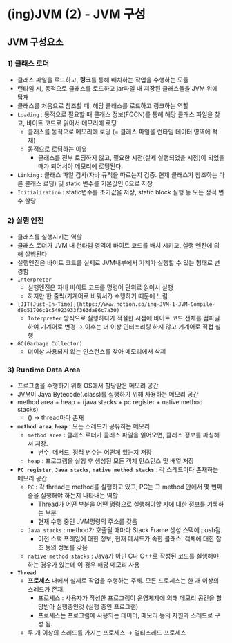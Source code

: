 # (ing)JVM (2) - JVM 구성

## JVM 구성요소

### 1) 클래스 로더

- 클래스 파일을 로드하고, **링크**를 통해 배치하는 작업을 수행하는 모듈
- 런타임 시, 동적으로 클래스를 로드하고 jar파일 내 저장된 클래스들을 JVM 위에 탑재
- 클래스를 처음으로 참조할 때, 해당 클래스를 로드하고 링크하는 역할
- `Loading` : 동적으로 필요할 때 클래스 정보(FQCN)를 통해 해당 클래스 파일을 찾고, 바이트 코드로 읽어서 메모리에 로딩
    - 클래스를 동적으로 메모리에 로딩 (= 클래스 파일을 런타임 데이터 영역에 적재)
    - 동적으로 로딩하는 이유
        - 클래스를 전부 로딩하지 않고, 필요한 시점(실제 실행되었을 시점)이 되었을 때가 되어서야 메모리에 로딩된다.
- `Linking` : 클래스 파일 검사(자바 규칙을 따르는지 검증. 현재 클래스가 참조하는 다른 클래스 로딩) 및 static 변수를 기본값인 0으로 저장
- `Initialization` : static변수를 초기값을 저장, static block 실행 등 모든 정적 변수 할당

### 2) 실행 엔진

- 클래스를 실행시키는 역할
- 클래스 로더가 JVM 내 런타임 영역에 바이트 코드를 배치 시키고, 실행 엔진에 의해 실행된다
- 실행엔진은 바이트 코드를 실제로 JVM내부에서 기계가 실행할 수 있는 형태로 변경함
- `Interpreter`
    - 실행엔진은 자바 바이트 코드를 명령어 단위로 읽어서 실행
    - 하지만 한 줄씩(기계어로 바꿔서?) 수행하기 때문에 느림
- `[JIT(Just-In-Time)](https://www.notion.so/ing-JVM-1-JVM-Compile-d8d51706c1c54923933f363da86c7a30)`
    - `Interpreter` 방식으로 실행하다가 적절한 시점에 바이트 코드 전체를 컴파일하여 기계어로 변경
    → 이후는 더 이상 인터프리팅 하지 않고 기계어로 직접 실행
- `GC(Garbage Collector)`
    - 더이상 사용되지 않는 인스턴스를 찾아 메모리에서 삭제

### 3) Runtime Data Area
- 프로그램을 수행하기 위해 OS에서 할당받은 메모리 공간
- JVM이 Java Bytecode(.class)를 실행하기 위해 사용하는 메모리 공간
- method area + heap + (java stacks + pc register + native method stacks)
    - () → thread마다 존재
- **`method area`**, **`heap`** : 모든 스레드가 공유하는 메모리
    - `method area` : 클래스 로더가 클래스 파일을 읽어오면, 클래스 정보를 파싱해서 저장.
        - 변수, 메서드, 정적 변수는 어떤게 있는지 저장
    - `heap` : 프로그램을 실행 후 생성된 모든 객체 인스턴스 및 배열 저장
- **`PC register`**, **`Java stacks`**, **`native method stacks`** : 각 스레드마다 존재하는 메모리 공간
    - `PC` : 각 thread는 method를 실행하고 있고, PC는 그 method 안에서 몇 번째 줄을 실행해야 하는지 나타내는 역할
        - Thread가 어떤 부분을 어떤 명령으로 실행해야할 지에 대한 정보를 기록하는 부분
        - 현재 수행 중인 JVM명령의 주소를 갖음
    - `Java stacks` : method가 호출될 때마다 Stack Frame 생성 스택에 push됨.
        - 이전 스택 프레임에 대한 정보, 현재 메서드가 속한 클래스, 객체에 대한 참조 등의 정보를 갖음
    - `native method stacks` : Java가 아닌 C나 C++로 작성된 코드를 실행해야 하는 경우가 있는데 이 경우 해당 메모리 사용
- **`Thread`**
    - **프로세스** 내에서 실제로 작업을 수행하는 주체. 모든 프로세스는 한 개 이상의 스레드가 존재.
        - 프로세스 : 사용자가 작성한 프로그램이 운영체제에 의해 메모리 공간을 할당받아 실행중인것
        (실행 중인 프로그램)
        - 프로세스는 프로그램에 사용되는 데이터, 메모리 등의 자원과 스레드로 구성 됨.
    - 두 개 이상의 스레드를 가지는 프로세스 → 멀티스레드 프로세스
